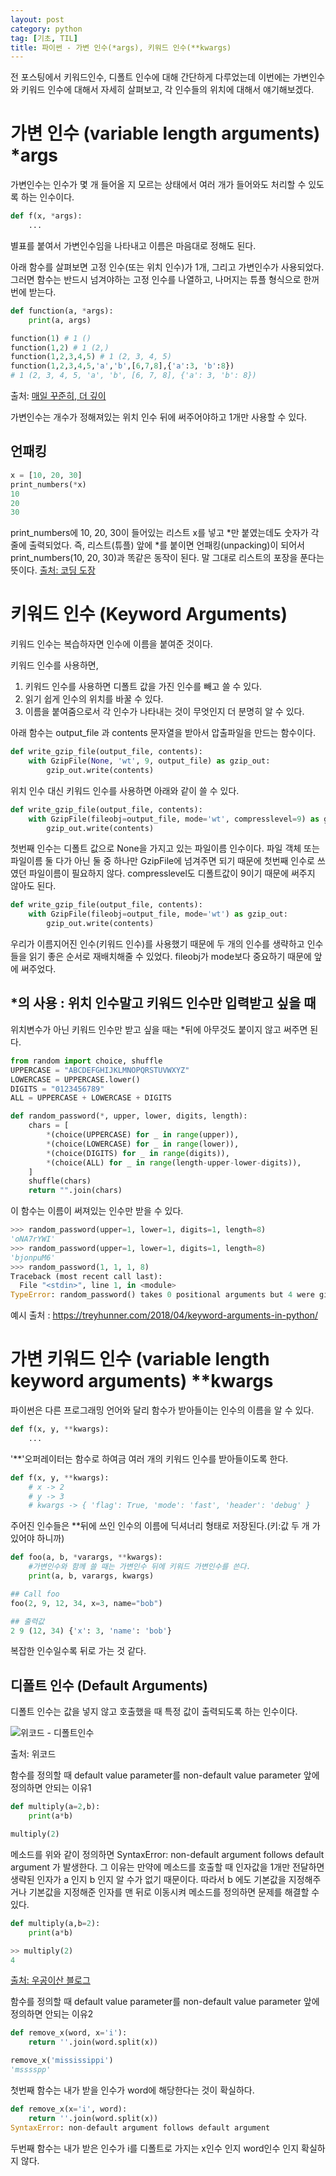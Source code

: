 ```yaml
---
layout: post
category: python
tag: [기초, TIL]
title: 파이썬 - 가변 인수(*args), 키워드 인수(**kwargs)
---
```


전 포스팅에서 키워드인수, 디폴트 인수에 대해 간단하게 다루었는데 이번에는 가변인수와 키워드 인수에 대해서 자세히 살펴보고, 각 인수들의 위치에 대해서 얘기해보겠다.

# 가변 인수 (variable length arguments) *args

가변인수는 인수가 몇 개 들어올 지 모르는 상태에서 여러 개가 들어와도 처리할 수 있도록 하는 인수이다.  

```python
def f(x, *args):
    ...
```
별표를 붙여서 가변인수임을 나타내고 이름은 마음대로 정해도 된다.  

아래 함수를 살펴보면 고정 인수(또는 위치 인수)가 1개, 그리고 가변인수가 사용되었다.  
그러면 함수는 반드시 넘겨야하는 고정 인수를 나열하고, 나머지는 튜플 형식으로 한꺼번에 받는다.

```python
def function(a, *args): 
    print(a, args) 

function(1) # 1 () 
function(1,2) # 1 (2,) 
function(1,2,3,4,5) # 1 (2, 3, 4, 5) 
function(1,2,3,4,5,'a','b',[6,7,8],{'a':3, 'b':8}) 
# 1 (2, 3, 4, 5, 'a', 'b', [6, 7, 8], {'a': 3, 'b': 8})
```
출처: [매일 꾸준히, 더 깊이](https://engineer-mole.tistory.com/97)

가변인수는 개수가 정해져있는 위치 인수 뒤에 써주어야하고 1개만 사용할 수 있다.

## 언패킹

```python
x = [10, 20, 30]
print_numbers(*x)
10
20
30
```

print_numbers에 10, 20, 30이 들어있는 리스트 x를 넣고 *만 붙였는데도 숫자가 각 줄에 출력되었다. 즉, 리스트(튜플) 앞에 *를 붙이면 언패킹(unpacking)이 되어서 print_numbers(10, 20, 30)과 똑같은 동작이 된다. 말 그대로 리스트의 포장을 푼다는 뜻이다.
[출처: 코딩 도장](https://dojang.io/mod/page/view.php?id=2345)

# 키워드 인수 (Keyword Arguments)

키워드 인수는 복습하자면 인수에 이름을 붙여준 것이다.

키워드 인수를 사용하면,   
1. 키워드 인수를 사용하면 디폴트 값을 가진 인수를 빼고 쓸 수 있다.
2. 읽기 쉽게 인수의 위치를 바꿀 수 있다.
3. 이름을 붙여줌으로서 각 인수가 나타내는 것이 무엇인지 더 분명히 알 수 있다.  

아래 함수는 output_file 과 contents 문자열을 받아서 압출파일을 만드는 함수이다.

```python
def write_gzip_file(output_file, contents):
    with GzipFile(None, 'wt', 9, output_file) as gzip_out:
        gzip_out.write(contents)
```
위치 인수 대신 키워드 인수를 사용하면 아래와 같이 쓸 수 있다.

```python
def write_gzip_file(output_file, contents):
    with GzipFile(fileobj=output_file, mode='wt', compresslevel=9) as gzip_out:
        gzip_out.write(contents)
```

첫번째 인수는 디폴트 값으로 None을 가지고 있는 파일이름 인수이다. 파일 객체 또는 파일이름 둘 다가 아닌 둘 중 하나만 GzipFile에 넘겨주면 되기 때문에 첫번째 인수로 쓰였던 파일이름이 필요하지 않다.
compresslevel도 디폴트값이 9이기 때문에 써주지 않아도 된다.

```python
def write_gzip_file(output_file, contents):
    with GzipFile(fileobj=output_file, mode='wt') as gzip_out:
        gzip_out.write(contents)
```
우리가 이름지어진 인수(키워드 인수)를 사용했기 때문에 두 개의 인수를 생략하고 인수들을 읽기 좋은 순서로 재배치해줄 수 있었다. fileobj가 mode보다 중요하기 때문에 앞에 써주었다.

## *의 사용 : 위치 인수말고 키워드 인수만 입력받고 싶을 때

위치변수가 아닌 키워드 인수만 받고 싶을 때는 *뒤에 아무것도 붙이지 않고 써주면 된다. 

```python
from random import choice, shuffle
UPPERCASE = "ABCDEFGHIJKLMNOPQRSTUVWXYZ"
LOWERCASE = UPPERCASE.lower()
DIGITS = "0123456789"
ALL = UPPERCASE + LOWERCASE + DIGITS

def random_password(*, upper, lower, digits, length):
    chars = [
        *(choice(UPPERCASE) for _ in range(upper)),
        *(choice(LOWERCASE) for _ in range(lower)),
        *(choice(DIGITS) for _ in range(digits)),
        *(choice(ALL) for _ in range(length-upper-lower-digits)),
    ]
    shuffle(chars)
    return "".join(chars)
```

이 함수는 이름이 써져있는 인수만 받을 수 있다. 
```python
>>> random_password(upper=1, lower=1, digits=1, length=8)
'oNA7rYWI'
>>> random_password(upper=1, lower=1, digits=1, length=8)
'bjonpuM6'
>>> random_password(1, 1, 1, 8)
Traceback (most recent call last):
  File "<stdin>", line 1, in <module>
TypeError: random_password() takes 0 positional arguments but 4 were given
```

예시 출처 : https://treyhunner.com/2018/04/keyword-arguments-in-python/


# 가변 키워드 인수 (variable length keyword arguments) **kwargs

파이썬은 다른 프로그래밍 언어와 달리 함수가 받아들이는 인수의 이름을 알 수 있다.  

```python
def f(x, y, **kwargs):
    ...
```
'**'오퍼레이터는 함수로 하여금 여러 개의 키워드 인수를 받아들이도록 한다. 

```python
def f(x, y, **kwargs):
    # x -> 2
    # y -> 3
    # kwargs -> { 'flag': True, 'mode': 'fast', 'header': 'debug' }
``` 
주어진 인수들은 **뒤에 쓰인 인수의 이름에 딕셔너리 형태로 저장된다.(키:값 두 개 가 있어야 하니까) 

```python
def foo(a, b, *varargs, **kwargs):
    #가변인수와 함께 쓸 때는 가변인수 뒤에 키워드 가변인수를 쓴다.  
    print(a, b, varargs, kwargs)

## Call foo
foo(2, 9, 12, 34, x=3, name="bob")

## 출력값
2 9 (12, 34) {'x': 3, 'name': 'bob'}
```

복잡한 인수일수록 뒤로 가는 것 같다. 

## 디폴트 인수 (Default Arguments)
디폴트 인수는 값을 넣지 않고 호출했을 때 특정 값이 출력되도록 하는 인수이다.   

![위코드 - 디폴트인수](/public/img/wecode_default_param.jpeg)

출처: 위코드

함수를 정의할 때 default value parameter를 non-default value parameter 앞에 정의하면 안되는 이유1
```python
def multiply(a=2,b):
    print(a*b)

multiply(2)
```
메소드를 위와 같이 정의하면 SyntaxError: non-default argument follows default argument 가 발생한다. 그 이유는 만약에 메소드를 호출할 때 인자값을 1개만 전달하면 생략된 인자가 a 인지 b 인지 알 수가 없기 때문이다. 따라서 b 에도 기본값을 지정해주거나 기본값을 지정해준 인자를 맨 뒤로 이동시켜 메소드를 정의하면 문제를 해결할 수 있다.

```python
def multiply(a,b=2):
    print(a*b)

>> multiply(2)
4
```
[출처: 우공이산 블로그](https://hyun0k.tistory.com/entry/TIL-10-Function-Parameters)

함수를 정의할 때 default value parameter를 non-default value parameter 앞에 정의하면 안되는 이유2
```python
def remove_x(word, x='i'):
	return ''.join(word.split(x))

remove_x('mississippi')
'msssspp'
```
첫번째 함수는 내가 받을 인수가 word에 해당한다는 것이 확실하다.
```python
def remove_x(x='i', word):
	return ''.join(word.split(x))
SyntaxError: non-default argument follows default argument
``` 
두번째 함수는 내가 받은 인수가 i를 디폴트로 가지는 x인수 인지 word인수 인지 확실하지 않다.